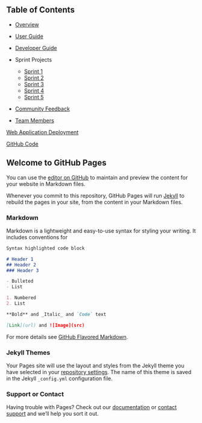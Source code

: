## Table of Contents

* [Overview](#overview)
* [User Guide](#user-guide)
* [Developer Guide](#developer-guide)
* Sprint Projects
  * [Sprint 1](https://github.com/braille-book/calendar-assignment/projects/1 "sprint-1")
  * [Sprint 2](https://github.com/braille-book/calendar-assignment/projects/2 "sprint-2")
  * [Sprint 3](https://github.com/braille-book/calendar-assignment/projects/3 "sprint-3")
  * [Sprint 4](https://github.com/braille-book/calendar-assignment/projects/4 "sprint-4")
  * [Sprint 5](https://github.com/braille-book/calendar-assignment/projects/5 "sprint-5")


* [Community Feedback](#community-feedback)
* [Team Members](#team-members)

[Web Application Deployment](http://uh-manoa-marketplace.meteorapp.com/#/)

[GitHub Code](https://github.com/braille-book/calendar-assignment)

## Welcome to GitHub Pages

You can use the [editor on GitHub](https://github.com/braille-book/calendar-assignment.github.io/edit/master/README.md) to maintain and preview the content for your website in Markdown files.

Whenever you commit to this repository, GitHub Pages will run [Jekyll](https://jekyllrb.com/) to rebuild the pages in your site, from the content in your Markdown files.

### Markdown

Markdown is a lightweight and easy-to-use syntax for styling your writing. It includes conventions for

```markdown
Syntax highlighted code block

# Header 1
## Header 2
### Header 3

- Bulleted
- List

1. Numbered
2. List

**Bold** and _Italic_ and `Code` text

[Link](url) and ![Image](src)
```

For more details see [GitHub Flavored Markdown](https://guides.github.com/features/mastering-markdown/).

### Jekyll Themes

Your Pages site will use the layout and styles from the Jekyll theme you have selected in your [repository settings](https://github.com/braille-book/calendar-assignment.github.io/settings). The name of this theme is saved in the Jekyll `_config.yml` configuration file.

### Support or Contact

Having trouble with Pages? Check out our [documentation](https://help.github.com/categories/github-pages-basics/) or [contact support](https://github.com/contact) and we’ll help you sort it out.
